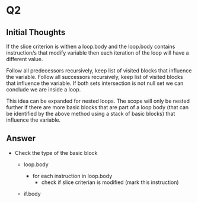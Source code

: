 # Q2

## Initial Thoughts

If the slice criterion is withen a loop.body and the loop.body contains instruction/s that modify variable then each iteration of the loop will have a different value.

Follow all predecessors recursively, keep list of visited blocks that influence the variable.
Follow all successors recursively, keep list of visited blocks that influence the variable.
If both sets intersection is not null set we can conclude we are inside a loop.

This idea can be expanded for nested loops. The scope will only be nested further if there are more basic blocks that are part of a loop body (that can be identified by the above method using a stack of basic blocks) that influence the variable.

## Answer

- Check the type of the basic block

  - loop.body
    - for each instruction in loop.body
      - check if slice criterian is modified (mark this instruction)

  - if.body
